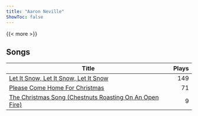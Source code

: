 ```yaml
---
title: "Aaron Neville"
ShowToc: false
---
```


{{< more >}}

## Songs
Title | Plays 
----- | -----: 
[Let It Snow, Let It Snow, Let It Snow](/songs/let-it-snow-let-it-snow-let-it-snow) | 149
[Please Come Home For Christmas](/songs/please-come-home-for-christmas) | 71
[The Christmas Song (Chestnuts Roasting On An Open Fire)](/songs/the-christmas-song-chestnuts-roasting-on-an-open-fire) | 9

